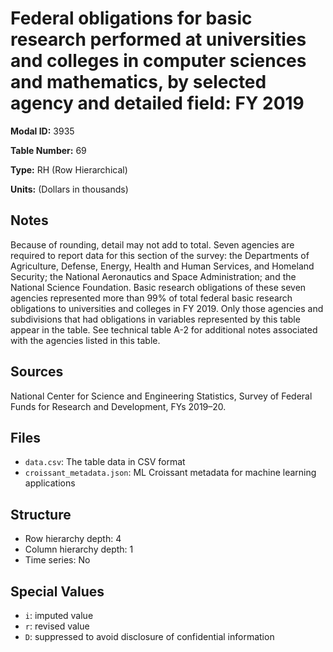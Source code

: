 # Federal obligations for basic research performed at universities and colleges in computer sciences and mathematics, by selected agency and detailed field: FY 2019

**Modal ID:** 3935

**Table Number:** 69

**Type:** RH (Row Hierarchical)

**Units:** (Dollars in thousands)

## Notes

Because of rounding, detail may not add to total. Seven agencies are required to report data for this section of the survey: the Departments of Agriculture, Defense, Energy, Health and Human Services, and Homeland Security; the National Aeronautics and Space Administration; and the National Science Foundation. Basic research obligations of these seven agencies represented more than 99% of total federal basic research obligations to universities and colleges in FY 2019. Only those agencies and subdivisions that had obligations in variables represented by this table appear in the table. See technical table A-2 for additional notes associated with the agencies listed in this table.

## Sources

National Center for Science and Engineering Statistics, Survey of Federal Funds for Research and Development, FYs 2019–20.

## Files

- `data.csv`: The table data in CSV format
- `croissant_metadata.json`: ML Croissant metadata for machine learning applications

## Structure

- Row hierarchy depth: 4
- Column hierarchy depth: 1
- Time series: No

## Special Values

- `i`: imputed value
- `r`: revised value
- `D`: suppressed to avoid disclosure of confidential information
